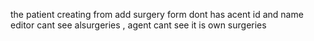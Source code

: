 the patient creating from add surgery form dont has acent id and name 
editor cant see alsurgeries , agent cant see it is own surgeries